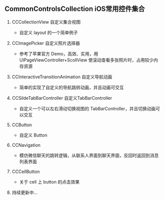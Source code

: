 ## CommonControlsCollection iOS常用控件集合

1. CCCollectionView 自定义集合视图

    + 自定义 layout 的一个简单例子

2. CCImagePicker 自定义照片选择器

    + 参考了苹果官方 Demo，高效、实用，用 UIPageViewController+ScollView 使滚动查看多张照片时，占用较少内存资源

3. CCInteractiveTransitionAnimation 自定义导航动画

    + 简单的实现了自定义的导航跳转动画，并且动画可交互

4. CCSildeTabBarController 自定义TabBarController

    + 自定义一个可以左右滑动切换视图的 TabBarController，并且切换动画可以交互

5. CCButton 
    
    + 自定义 Button

6. CCNavigation
    
    + 模仿微信聊天的跳转逻辑，从联系人界面到聊天界面，反回时返回到消息列表界面

7. CCCellButton
    
    + 关于 cell 上 button 的点击效果

8. 持续更新中... 
